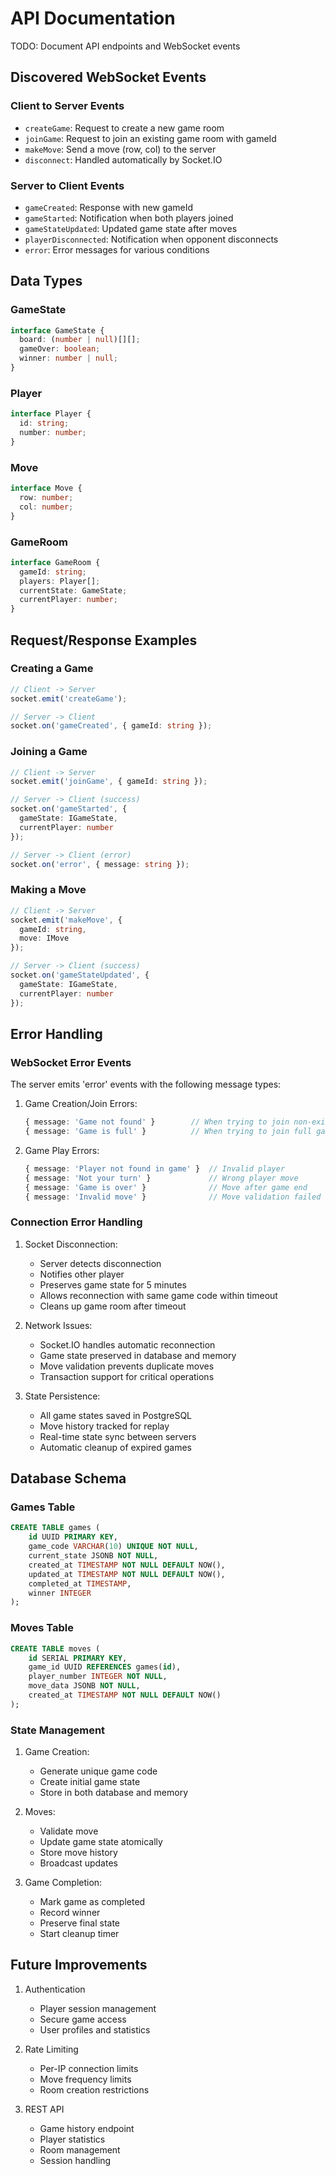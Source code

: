 # API Documentation

TODO: Document API endpoints and WebSocket events

## Discovered WebSocket Events

### Client to Server Events
- `createGame`: Request to create a new game room
- `joinGame`: Request to join an existing game room with gameId
- `makeMove`: Send a move (row, col) to the server
- `disconnect`: Handled automatically by Socket.IO

### Server to Client Events
- `gameCreated`: Response with new gameId
- `gameStarted`: Notification when both players joined
- `gameStateUpdated`: Updated game state after moves
- `playerDisconnected`: Notification when opponent disconnects
- `error`: Error messages for various conditions

## Data Types

### GameState
```typescript
interface GameState {
  board: (number | null)[][];
  gameOver: boolean;
  winner: number | null;
}
```

### Player
```typescript
interface Player {
  id: string;
  number: number;
}
```

### Move
```typescript
interface Move {
  row: number;
  col: number;
}
```

### GameRoom
```typescript
interface GameRoom {
  gameId: string;
  players: Player[];
  currentState: GameState;
  currentPlayer: number;
}
```

## Request/Response Examples

### Creating a Game
```typescript
// Client -> Server
socket.emit('createGame');

// Server -> Client
socket.on('gameCreated', { gameId: string });
```

### Joining a Game
```typescript
// Client -> Server
socket.emit('joinGame', { gameId: string });

// Server -> Client (success)
socket.on('gameStarted', {
  gameState: IGameState,
  currentPlayer: number
});

// Server -> Client (error)
socket.on('error', { message: string });
```

### Making a Move
```typescript
// Client -> Server
socket.emit('makeMove', {
  gameId: string,
  move: IMove
});

// Server -> Client (success)
socket.on('gameStateUpdated', {
  gameState: IGameState,
  currentPlayer: number
});
```

## Error Handling

### WebSocket Error Events
The server emits 'error' events with the following message types:

1. Game Creation/Join Errors:
   ```typescript
   { message: 'Game not found' }        // When trying to join non-existent game
   { message: 'Game is full' }          // When trying to join full game
   ```

2. Game Play Errors:
   ```typescript
   { message: 'Player not found in game' }  // Invalid player
   { message: 'Not your turn' }             // Wrong player move
   { message: 'Game is over' }              // Move after game end
   { message: 'Invalid move' }              // Move validation failed
   ```

### Connection Error Handling
1. Socket Disconnection:
   - Server detects disconnection
   - Notifies other player
   - Preserves game state for 5 minutes
   - Allows reconnection with same game code within timeout
   - Cleans up game room after timeout

2. Network Issues:
   - Socket.IO handles automatic reconnection
   - Game state preserved in database and memory
   - Move validation prevents duplicate moves
   - Transaction support for critical operations

3. State Persistence:
   - All game states saved in PostgreSQL
   - Move history tracked for replay
   - Real-time state sync between servers
   - Automatic cleanup of expired games

## Database Schema

### Games Table
```sql
CREATE TABLE games (
    id UUID PRIMARY KEY,
    game_code VARCHAR(10) UNIQUE NOT NULL,
    current_state JSONB NOT NULL,
    created_at TIMESTAMP NOT NULL DEFAULT NOW(),
    updated_at TIMESTAMP NOT NULL DEFAULT NOW(),
    completed_at TIMESTAMP,
    winner INTEGER
);
```

### Moves Table
```sql
CREATE TABLE moves (
    id SERIAL PRIMARY KEY,
    game_id UUID REFERENCES games(id),
    player_number INTEGER NOT NULL,
    move_data JSONB NOT NULL,
    created_at TIMESTAMP NOT NULL DEFAULT NOW()
);
```

### State Management
1. Game Creation:
   - Generate unique game code
   - Create initial game state
   - Store in both database and memory

2. Moves:
   - Validate move
   - Update game state atomically
   - Store move history
   - Broadcast updates

3. Game Completion:
   - Mark game as completed
   - Record winner
   - Preserve final state
   - Start cleanup timer

## Future Improvements

1. Authentication
   - Player session management
   - Secure game access
   - User profiles and statistics

2. Rate Limiting
   - Per-IP connection limits
   - Move frequency limits
   - Room creation restrictions

3. REST API
   - Game history endpoint
   - Player statistics
   - Room management
   - Session handling